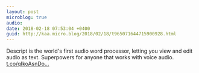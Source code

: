 ```yaml
---
layout: post
microblog: true
audio: 
date: 2018-02-18 07:53:04 +0400
guid: http://kaa.micro.blog/2018/02/18/t965071644715900928.html
---
```

Descript is the world's first audio word processor, letting you view and edit audio as text. Superpowers for anyone that works with voice audio. [t.co/qIkoAsnDo...](https://t.co/qIkoAsnDoN)
